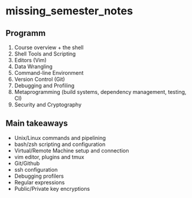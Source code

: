 # missing_semester_notes

## Programm

1. Course overview + the shell
2. Shell Tools and Scripting
3. Editors (Vim)
4. Data Wrangling
5. Command-line Environment
6. Version Control (Git)
7. Debugging and Profiling
8. Metaprogramming (build systems, dependency management, testing, CI)
9. Security and Cryptography

## Main takeaways

- Unix/Linux commands and pipelining
- bash/zsh scripting and configuration
- Virtual/Remote Machine setup and connection
- vim editor, plugins and tmux
- Git/Github
- ssh configuration
- Debugging profilers
- Regular expressions
- Public/Private key encryptions
